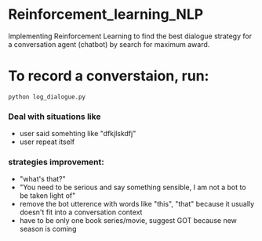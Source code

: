 # Reinforcement_learning_NLP
Implementing Reinforcement Learning to find the best dialogue strategy for a conversation agent (chatbot) by search for maximum award.

# To record a converstaion, run:
`python log_dialogue.py`






### Deal with situations like
- user said somehting like "dfkjlskdfj"
- user repeat itself


### strategies improvement:
- "what's that?"
- "You need to be serious and say something sensible, I am not a bot to be taken light of"
- remove the bot utterence with words like "this", "that" because it usually doesn't fit into a conversation context
- have to be only one book series/movie, suggest GOT because new season is coming

